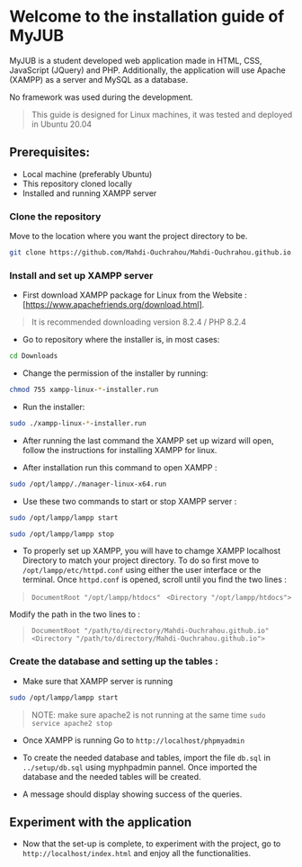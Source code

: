 # Welcome to the installation guide of MyJUB

MyJUB is a student developed web application made in HTML, CSS, JavaScript (JQuery) and PHP. Additionally, the application will use Apache (XAMPP) as a server and MySQL as a database.

No framework was used during the development. 

>This guide is designed for Linux machines, it was tested and deployed in Ubuntu 20.04

## Prerequisites:
- Local machine (preferably Ubuntu)
- This repository cloned locally
- Installed and running XAMPP server

### Clone the repository 

Move to the location where you want the project directory to be. 

```sh
git clone https://github.com/Mahdi-Ouchrahou/Mahdi-Ouchrahou.github.io.git 
```

### Install and set up XAMPP server

- First download XAMPP package for Linux from the Website : [https://www.apachefriends.org/download.html].
> It is recommended downloading version 8.2.4 / PHP 8.2.4

- Go to repository where the installer is, in most cases:
```sh 
cd Downloads
```

- Change the permission of the installer by running: 
```sh 
chmod 755 xampp-linux-*-installer.run
```

- Run the installer: 
```sh 
sudo ./xampp-linux-*-installer.run
```

- After running the last command the XAMPP set up wizard will open, follow the instructions for installing XAMPP for linux. 


- After installation run this command to open XAMPP :
```sh 
sudo /opt/lampp/./manager-linux-x64.run
```

- Use these two commands to start or stop XAMPP server : 
```sh 
sudo /opt/lampp/lampp start
```
```sh 
sudo /opt/lampp/lampp stop
```

- To properly set up XAMPP, you will have to chamge XAMPP localhost Directory to match your project directory.
To do so first move to  `/opt/lampp/etc/httpd.conf` using either the user interface or the terminal.
Once `httpd.conf` is opened, scroll until you find the two lines : 
> `DocumentRoot "/opt/lampp/htdocs" `
> `<Directory "/opt/lampp/htdocs">`

Modify the path in the two lines to :
> `DocumentRoot "/path/to/directory/Mahdi-Ouchrahou.github.io" `
> `<Directory "/path/to/directory/Mahdi-Ouchrahou.github.io">`

### Create the database and setting up the tables : 
- Make sure that XAMPP server is running 
```sh
sudo /opt/lampp/lampp start
```
> NOTE: make sure apache2 is not running at the same time 
> ```sudo service apache2 stop ```


- Once XAMPP is running Go to `http://localhost/phpmyadmin`


- To create the needed database and tables, import the file `db.sql` in `../setup/db.sql` using myphpadmin pannel. Once imported the database and the needed tables will be created. 

- A message should display showing success of the queries.

## Experiment with the application

- Now that the set-up is complete, to experiment with the project, go to `http://localhost/index.html` and enjoy all the functionalities.










